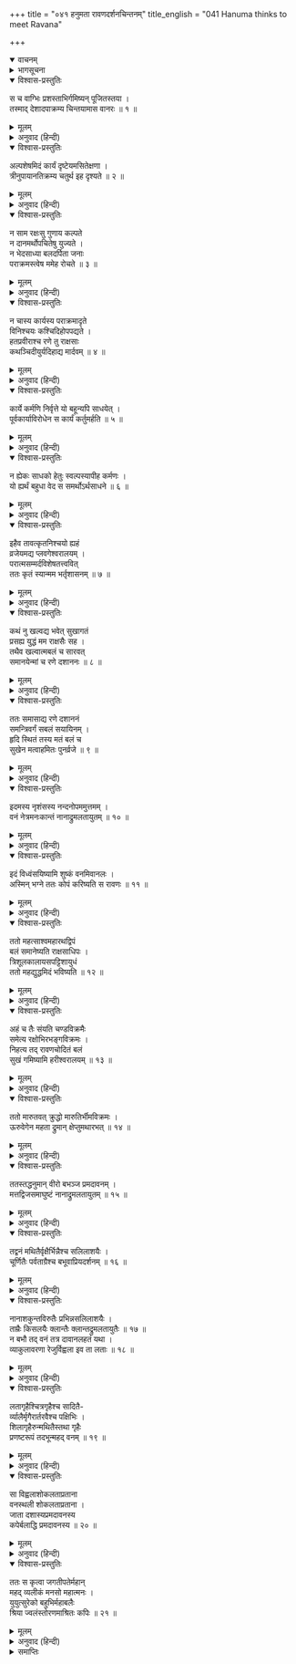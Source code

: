 +++
title = "०४१ हनुमता रावणदर्शनचिन्तनम्"
title_english = "041 Hanuma thinks to meet Ravana"

+++
<details open><summary>वाचनम्</summary>
<div caption="श्रीराम-हरिसीताराममूर्ति-घनपाठिभ्यां वचनम्" class="audioEmbed" src="https://archive.org/download/Ramayana-recitation-Sriram-harisItArAmamUrti-Ghanapaati-v2/Kanda_5/Kanda_5_SK-041-Hanuma_thinks_to_meet_Ravana.mp3"></div>
</details>

<details><summary>भागसूचना</summary>

41. हनुमान् जी के द्वारा प्रमदावन (अशोकवाटिका)-का विध्वंस
</details>

<details open><summary>विश्वास-प्रस्तुतिः</summary>

स च वाग्भिः प्रशस्ताभिर्गमिष्यन् पूजितस्तया ।  
तस्माद् देशादपाक्रम्य चिन्तयामास वानरः ॥ १ ॥
</details>

<details><summary>मूलम्</summary>

स च वाग्भिः प्रशस्ताभिर्गमिष्यन् पूजितस्तया ।  
तस्माद् देशादपाक्रम्य चिन्तयामास वानरः ॥ १ ॥
</details>

<details><summary>अनुवाद (हिन्दी)</summary>

सीताजीसे उत्तम वचनोंद्वारा समादर पाकर वानरवीर हनुमान् जी जब वहाँसे जाने लगे, तब उस स्थानसे दूसरी जगह हटकर वे इस प्रकार विचार करने लगे— ॥ १ ॥
</details>

<details open><summary>विश्वास-प्रस्तुतिः</summary>

अल्पशेषमिदं कार्यं दृष्टेयमसितेक्षणा ।  
त्रीनुपायानतिक्रम्य चतुर्थ इह दृश्यते ॥ २ ॥
</details>

<details><summary>मूलम्</summary>

अल्पशेषमिदं कार्यं दृष्टेयमसितेक्षणा ।  
त्रीनुपायानतिक्रम्य चतुर्थ इह दृश्यते ॥ २ ॥
</details>

<details><summary>अनुवाद (हिन्दी)</summary>

‘मैंने कजरारे नेत्रोंवाली सीताजीका दर्शन तो कर लिया, अब मेरे इस कार्यका थोड़ा-सा अंश (शत्रुकी शक्तिका पता लगाना) शेष रह गया है । इसके लिये चार उपाय हैं—साम, दान, भेद और दण्ड । यहाँ साम आदि तीन उपायोंको लाँघकर केवल चौथे उपाय (दण्ड)-का प्रयोग ही उपयोगी दिखायी देता है ॥ २ ॥
</details>

<details open><summary>विश्वास-प्रस्तुतिः</summary>

न साम रक्षःसु गुणाय कल्पते  
न दानमर्थोपचितेषु युज्यते ।  
न भेदसाध्या बलदर्पिता जनाः  
पराक्रमस्त्वेष ममेह रोचते ॥ ३ ॥
</details>

<details><summary>मूलम्</summary>

न साम रक्षःसु गुणाय कल्पते  
न दानमर्थोपचितेषु युज्यते ।  
न भेदसाध्या बलदर्पिता जनाः  
पराक्रमस्त्वेष ममेह रोचते ॥ ३ ॥
</details>

<details><summary>अनुवाद (हिन्दी)</summary>

‘राक्षसोंके प्रति सामनीतिका प्रयोग करनेसे कोई लाभ नहीं होता । इनके पास धन भी बहुत है, अतः इन्हें दान देनेका भी कोई उपयोग नहीं है । इसके सिवा, ये बलके अभिमानमें चूर रहते हैं, अतः भेदनीतिके द्वारा भी इन्हें वशमें नहीं किया जा सकता । ऐसी दशामें मुझे यहाँ पराक्रम दिखाना ही उचित जान पड़ता है ॥ ३ ॥
</details>

<details open><summary>विश्वास-प्रस्तुतिः</summary>

न चास्य कार्यस्य पराक्रमादृते  
विनिश्चयः कश्चिदिहोपपद्यते ।  
हतप्रवीराश्च रणे तु राक्षसाः  
कथञ्चिदीयुर्यदिहाद्य मार्दवम् ॥ ४ ॥
</details>

<details><summary>मूलम्</summary>

न चास्य कार्यस्य पराक्रमादृते  
विनिश्चयः कश्चिदिहोपपद्यते ।  
हतप्रवीराश्च रणे तु राक्षसाः  
कथञ्चिदीयुर्यदिहाद्य मार्दवम् ॥ ४ ॥
</details>

<details><summary>अनुवाद (हिन्दी)</summary>

‘इस कार्यकी सिद्धिके लिये पराक्रमके सिवा यहाँ और किसी उपायका अवलम्बन ठीक नहीं जँचता । यदि युद्धमें राक्षसोंके मुख्य-मुख्य वीर मारे जायँ तो ये लोग किसी तरह कुछ नरम पड़ सकते हैं ॥ ४ ॥
</details>

<details open><summary>विश्वास-प्रस्तुतिः</summary>

कार्ये कर्मणि निर्वृत्ते यो बहून्यपि साधयेत् ।  
पूर्वकार्याविरोधेन स कार्यं कर्तुमर्हति ॥ ५ ॥
</details>

<details><summary>मूलम्</summary>

कार्ये कर्मणि निर्वृत्ते यो बहून्यपि साधयेत् ।  
पूर्वकार्याविरोधेन स कार्यं कर्तुमर्हति ॥ ५ ॥
</details>

<details><summary>अनुवाद (हिन्दी)</summary>

‘जो पुरुष प्रधान कार्यके सम्पन्न हो जानेपर दूसरे-दूसरे बहुत-से कार्योंको भी सिद्ध कर लेता है और पहलेके कार्योंमें बाधा नहीं आने देता, वही कार्यको सुचारु रूपमें कर सकता है ॥ ५ ॥
</details>

<details open><summary>विश्वास-प्रस्तुतिः</summary>

न ह्येकः साधको हेतुः स्वल्पस्यापीह कर्मणः ।  
यो ह्यर्थं बहुधा वेद स समर्थोऽर्थसाधने ॥ ६ ॥
</details>

<details><summary>मूलम्</summary>

न ह्येकः साधको हेतुः स्वल्पस्यापीह कर्मणः ।  
यो ह्यर्थं बहुधा वेद स समर्थोऽर्थसाधने ॥ ६ ॥
</details>

<details><summary>अनुवाद (हिन्दी)</summary>

‘छोटे-से-छोटे कर्मकी भी सिद्धिके लिये कोई एक ही साधक हेतु नहीं हुआ करता । जो पुरुष किसी कार्य या प्रयोजनको अनेक प्रकारसे सिद्ध करनेकी कला जानता हो, वही कार्य-साधनमें समर्थ हो सकता है ॥
</details>

<details open><summary>विश्वास-प्रस्तुतिः</summary>

इहैव तावत्कृतनिश्चयो ह्यहं  
व्रजेयमद्य प्लवगेश्वरालयम् ।  
परात्मसम्मर्दविशेषतत्त्ववित्  
ततः कृतं स्यान्मम भर्तृशासनम् ॥ ७ ॥
</details>

<details><summary>मूलम्</summary>

इहैव तावत्कृतनिश्चयो ह्यहं  
व्रजेयमद्य प्लवगेश्वरालयम् ।  
परात्मसम्मर्दविशेषतत्त्ववित्  
ततः कृतं स्यान्मम भर्तृशासनम् ॥ ७ ॥
</details>

<details><summary>अनुवाद (हिन्दी)</summary>

‘यदि इसी यात्रामें मैं इस बातको ठीक-ठीक समझ लूँ कि अपने और शत्रुपक्षमें युद्ध होनेपर कौन प्रबल होगा और कौन निर्बल, तत्पश्चात् भविष्यके कार्यका भी निश्चय करके आज सुग्रीवके पास चलूँ तो मेरे द्वारा स्वामीकी आज्ञाका पूर्णरूपसे पालन हुआ समझा जायगा ॥ ७ ॥
</details>

<details open><summary>विश्वास-प्रस्तुतिः</summary>

कथं नु खल्वद्य भवेत् सुखागतं  
प्रसह्य युद्धं मम राक्षसैः सह ।  
तथैव खल्वात्मबलं च सारवत्  
समानयेन्मां च रणे दशाननः ॥ ८ ॥
</details>

<details><summary>मूलम्</summary>

कथं नु खल्वद्य भवेत् सुखागतं  
प्रसह्य युद्धं मम राक्षसैः सह ।  
तथैव खल्वात्मबलं च सारवत्  
समानयेन्मां च रणे दशाननः ॥ ८ ॥
</details>

<details><summary>अनुवाद (हिन्दी)</summary>

‘परंतु आज मेरा यहाँतक आना सुखद अथवा शुभ परिणामका जनक कैसे होगा? राक्षसोंके साथ हठात् युद्ध करनेका अवसर मुझे कैसे प्राप्त होगा? तथा दशमुख रावण समरमें अपनी सेनाको और मुझे भी तुलनात्मक दृष्टिसे देखकर कैसे यह समझ सकेगा कि कौन सबल है? ॥ ८ ॥
</details>

<details open><summary>विश्वास-प्रस्तुतिः</summary>

ततः समासाद्य रणे दशाननं  
समन्त्रिवर्गं सबलं सयायिनम् ।  
हृदि स्थितं तस्य मतं बलं च  
सुखेन मत्वाहमितः पुनर्व्रजे ॥ ९ ॥
</details>

<details><summary>मूलम्</summary>

ततः समासाद्य रणे दशाननं  
समन्त्रिवर्गं सबलं सयायिनम् ।  
हृदि स्थितं तस्य मतं बलं च  
सुखेन मत्वाहमितः पुनर्व्रजे ॥ ९ ॥
</details>

<details><summary>अनुवाद (हिन्दी)</summary>

‘उस युद्धमें मन्त्री, सेना और सहायकोंसहित रावणका सामना करके मैं उसके हार्दिक अभिप्राय तथा सैनिक-शक्तिका अनायास ही पता लगा लूँगा । उसके बाद यहाँसे जाऊँगा ॥ ९ ॥
</details>

<details open><summary>विश्वास-प्रस्तुतिः</summary>

इदमस्य नृशंसस्य नन्दनोपममुत्तमम् ।  
वनं नेत्रमनःकान्तं नानाद्रुमलतायुतम् ॥ १० ॥
</details>

<details><summary>मूलम्</summary>

इदमस्य नृशंसस्य नन्दनोपममुत्तमम् ।  
वनं नेत्रमनःकान्तं नानाद्रुमलतायुतम् ॥ १० ॥
</details>

<details><summary>अनुवाद (हिन्दी)</summary>

‘इस निर्दयी रावणका यह सुन्दर उपवन नेत्रोंको आनन्द देनेवाला और मनोरम है । नाना प्रकारके वृक्षों और लताओंसे व्याप्त होनेके कारण यह नन्दनवनके समान उत्तम प्रतीत होता है ॥ १० ॥
</details>

<details open><summary>विश्वास-प्रस्तुतिः</summary>

इदं विध्वंसयिष्यामि शुष्कं वनमिवानलः ।  
अस्मिन् भग्ने ततः कोपं करिष्यति स रावणः ॥ ११ ॥
</details>

<details><summary>मूलम्</summary>

इदं विध्वंसयिष्यामि शुष्कं वनमिवानलः ।  
अस्मिन् भग्ने ततः कोपं करिष्यति स रावणः ॥ ११ ॥
</details>

<details><summary>अनुवाद (हिन्दी)</summary>

‘जैसे आग सूखे वनको जला डालती है, उसी प्रकार मैं भी आज इस उपवनका विध्वंस कर डालूँगा । इसके भग्न हो जानेपर रावण अवश्य मुझपर क्रोध करेगा ॥
</details>

<details open><summary>विश्वास-प्रस्तुतिः</summary>

ततो महत्साश्वमहारथद्विपं  
बलं समानेष्यति राक्षसाधिपः ।  
त्रिशूलकालायसपट्टिशायुधं  
ततो महद्युद्धमिदं भविष्यति ॥ १२ ॥
</details>

<details><summary>मूलम्</summary>

ततो महत्साश्वमहारथद्विपं  
बलं समानेष्यति राक्षसाधिपः ।  
त्रिशूलकालायसपट्टिशायुधं  
ततो महद्युद्धमिदं भविष्यति ॥ १२ ॥
</details>

<details><summary>अनुवाद (हिन्दी)</summary>

‘तत्पश्चात् वह राक्षसराज हाथी, घोड़े तथा विशाल रथोंसे युक्त और त्रिशूल, कालायस एवं पट्टिश आदि अस्त्र-शस्त्रोंसे सुसज्जित बहुत बड़ी सेना लेकर आयेगा । फिर तो यहाँ महान् संग्राम छिड़ जायगा’ ॥ १२ ॥
</details>

<details open><summary>विश्वास-प्रस्तुतिः</summary>

अहं च तैः संयति चण्डविक्रमैः  
समेत्य रक्षोभिरभङ्गविक्रमः ।  
निहत्य तद् रावणचोदितं बलं  
सुखं गमिष्यामि हरीश्वरालयम् ॥ १३ ॥
</details>

<details><summary>मूलम्</summary>

अहं च तैः संयति चण्डविक्रमैः  
समेत्य रक्षोभिरभङ्गविक्रमः ।  
निहत्य तद् रावणचोदितं बलं  
सुखं गमिष्यामि हरीश्वरालयम् ॥ १३ ॥
</details>

<details><summary>अनुवाद (हिन्दी)</summary>

‘उस युद्धमें मेरी गति रुक नहीं सकती । मेरा पराक्रम कुण्ठित नहीं हो सकता । मैं प्रचण्ड पराक्रम दिखानेवाले उन राक्षसोंसे भिड़ जाऊँगा और रावणकी भेजी हुई उस सारी सेनाको मौतके घाट उतारकर सुखपूर्वक सुग्रीवके निवासस्थान किष्किन्धापुरीको लौट जाऊँगा’ ॥ १३ ॥
</details>

<details open><summary>विश्वास-प्रस्तुतिः</summary>

ततो मारुतवत् क्रुद्धो मारुतिर्भीमविक्रमः ।  
ऊरुवेगेन महता द्रुमान् क्षेप्तुमथारभत् ॥ १४ ॥
</details>

<details><summary>मूलम्</summary>

ततो मारुतवत् क्रुद्धो मारुतिर्भीमविक्रमः ।  
ऊरुवेगेन महता द्रुमान् क्षेप्तुमथारभत् ॥ १४ ॥
</details>

<details><summary>अनुवाद (हिन्दी)</summary>

ऐसा सोचकर भयानक पुरुषार्थ प्रकट करनेवाले पवनकुमार हनुमान् जी क्रोधसे भर गये और वायुके समान बड़े भारी वेगसे वृक्षोंको उखाड़-उखाड़कर फेंकने लगे ॥
</details>

<details open><summary>विश्वास-प्रस्तुतिः</summary>

ततस्तद्धनुमान् वीरो बभञ्ज प्रमदावनम् ।  
मत्तद्विजसमाघुष्टं नानाद्रुमलतायुतम् ॥ १५ ॥
</details>

<details><summary>मूलम्</summary>

ततस्तद्धनुमान् वीरो बभञ्ज प्रमदावनम् ।  
मत्तद्विजसमाघुष्टं नानाद्रुमलतायुतम् ॥ १५ ॥
</details>

<details><summary>अनुवाद (हिन्दी)</summary>

तदनन्तर वीर हनुमान् ने मतवाले पक्षियोंके कलरवसे मुखरित और नाना प्रकारके वृक्षों एवं लताओंसे भरे-पूरे उस प्रमदावन (अन्तःपुरके उपवन)-को उजाड़ डाला ॥ १५ ॥
</details>

<details open><summary>विश्वास-प्रस्तुतिः</summary>

तद्वनं मथितैर्वृक्षैर्भिन्नैश्च सलिलाशयैः ।  
चूर्णितैः पर्वताग्रैश्च बभूवाप्रियदर्शनम् ॥ १६ ॥
</details>

<details><summary>मूलम्</summary>

तद्वनं मथितैर्वृक्षैर्भिन्नैश्च सलिलाशयैः ।  
चूर्णितैः पर्वताग्रैश्च बभूवाप्रियदर्शनम् ॥ १६ ॥
</details>

<details><summary>अनुवाद (हिन्दी)</summary>

वहाँके वृक्षोंको खण्ड-खण्ड कर दिया । जलाशयोंको मथ डाला और पर्वत-शिखरोंको चूर-चूर कर डाला । इससे वह सुन्दर वन कुछ ही क्षणोंमें अभव्य दिखायी देने लगा ॥ १६ ॥
</details>

<details open><summary>विश्वास-प्रस्तुतिः</summary>

नानाशकुन्तविरुतैः प्रभिन्नसलिलाशयैः ।  
ताम्रैः किसलयैः क्लान्तैः क्लान्तद्रुमलतायुतैः ॥ १७ ॥  
न बभौ तद् वनं तत्र दावानलहतं यथा ।  
व्याकुलावरणा रेजुर्विह्वला इव ता लताः ॥ १८ ॥
</details>

<details><summary>मूलम्</summary>

नानाशकुन्तविरुतैः प्रभिन्नसलिलाशयैः ।  
ताम्रैः किसलयैः क्लान्तैः क्लान्तद्रुमलतायुतैः ॥ १७ ॥  
न बभौ तद् वनं तत्र दावानलहतं यथा ।  
व्याकुलावरणा रेजुर्विह्वला इव ता लताः ॥ १८ ॥
</details>

<details><summary>अनुवाद (हिन्दी)</summary>

नाना प्रकारके पक्षी वहाँ भयके मारे चें-चें करने लगे, जलाशयोंके घाट टूट-फूट गये, तामेके समान वृक्षोंके लाल-लाल पल्लव मुरझा गये तथा वहाँके वृक्ष और लताएँ भी रौंद डाली गयीं । इन सब कारणोंसे वह प्रमदावन वहाँ ऐसा जान पड़ता था, मानो दावानलसे झुलस गया हो । वहाँकी लताएँ अपने आवरणोंके नष्ट-भ्रष्ट हो जानेसे घबरायी हुई स्त्रियोंके समान प्रतीत होती थीं ॥
</details>

<details open><summary>विश्वास-प्रस्तुतिः</summary>

लतागृहैश्चित्रगृहैश्च सादितै-  
र्व्यालैर्मृगैरार्तरवैश्च पक्षिभिः ।  
शिलागृहैरुन्मथितैस्तथा गृहैः  
प्रणष्टरूपं तदभून्महद् वनम् ॥ १९ ॥
</details>

<details><summary>मूलम्</summary>

लतागृहैश्चित्रगृहैश्च सादितै-  
र्व्यालैर्मृगैरार्तरवैश्च पक्षिभिः ।  
शिलागृहैरुन्मथितैस्तथा गृहैः  
प्रणष्टरूपं तदभून्महद् वनम् ॥ १९ ॥
</details>

<details><summary>अनुवाद (हिन्दी)</summary>

लतामण्डप और चित्रशालाएँ उजाड़ हो गयीं । पाले हुए हिंसक जन्तु, मृग तथा तरह-तरहके पक्षी आर्तनाद करने लगे । प्रस्तरनिर्मित प्रासाद तथा अन्य साधारण गृह भी तहस-नहस हो गये । इससे उस महान् प्रमदावनका सारा रूप-सौन्दर्य नष्ट हो गया ॥ १९ ॥
</details>

<details open><summary>विश्वास-प्रस्तुतिः</summary>

सा विह्वलाशोकलताप्रताना  
वनस्थली शोकलताप्रताना ।  
जाता दशास्यप्रमदावनस्य  
कपेर्बलाद्धि प्रमदावनस्य ॥ २० ॥
</details>

<details><summary>मूलम्</summary>

सा विह्वलाशोकलताप्रताना  
वनस्थली शोकलताप्रताना ।  
जाता दशास्यप्रमदावनस्य  
कपेर्बलाद्धि प्रमदावनस्य ॥ २० ॥
</details>

<details><summary>अनुवाद (हिन्दी)</summary>

दशमुख रावणकी स्त्रियोंकी रक्षा करनेवाले तथा अन्तःपुरके क्रीडाविहारके लिये उपयोगी उस विशाल काननकी भूमि, जहाँ चंचल अशोक-लताओंके समूह शोभा पाते थे, कपिवर हनुमान् जी के बलप्रयोगसे श्रीहीन होकर शोचनीय लताओंके विस्तारसे युक्त हो गयी (उसकी दुरवस्था देखकर दर्शकके मनमें दुःख होता था) ॥ २० ॥
</details>

<details open><summary>विश्वास-प्रस्तुतिः</summary>

ततः स कृत्वा जगतीपतेर्महान्  
महद् व्यलीकं मनसो महात्मनः ।  
युयुत्सुरेको बहुभिर्महाबलैः  
श्रिया ज्वलंस्तोरणमाश्रितः कपिः ॥ २१ ॥
</details>

<details><summary>मूलम्</summary>

ततः स कृत्वा जगतीपतेर्महान्  
महद् व्यलीकं मनसो महात्मनः ।  
युयुत्सुरेको बहुभिर्महाबलैः  
श्रिया ज्वलंस्तोरणमाश्रितः कपिः ॥ २१ ॥
</details>

<details><summary>अनुवाद (हिन्दी)</summary>

इस प्रकार महामना राजा रावणके मनको विशेष कष्ट पहुँचानेवाला कार्य करके अनेक महाबलियोंके साथ अकेले ही युद्ध करनेका हौसला लेकर कपिश्रेष्ठ हनुमान् जी प्रमदावनके फाटकपर आ गये । उस समय वे अपने अद्भुत तेजसे प्रकाशित हो रहे थे ॥ २१ ॥
</details>

<details><summary>समाप्तिः</summary>

इत्यार्षे श्रीमद्रामायणे वाल्मीकीये आदिकाव्ये सुन्दरकाण्डे एकचत्वारिंशः सर्गः ॥ ४१ ॥  
इस प्रकार श्रीवाल्मीकिनिर्मित आर्षरामायण आदिकाव्यके सुन्दरकाण्डमें इकतालीसवाँ सर्ग पूरा हुआ ॥ ४१ ॥
</details>

